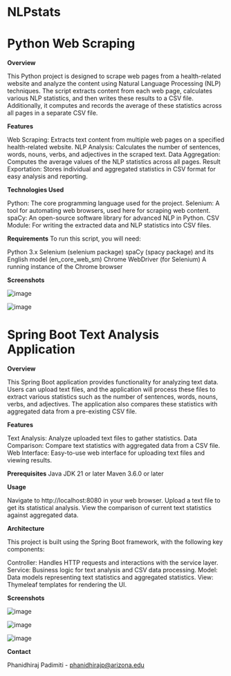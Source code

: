 # NLPstats

# Python Web Scraping

**Overview**

This Python project is designed to scrape web pages from a health-related website and analyze the content using Natural Language Processing (NLP) techniques. The script extracts content from each web page, calculates various NLP statistics, and then writes these results to a CSV file. Additionally, it computes and records the average of these statistics across all pages in a separate CSV file.

**Features**

Web Scraping: Extracts text content from multiple web pages on a specified health-related website.
NLP Analysis: Calculates the number of sentences, words, nouns, verbs, and adjectives in the scraped text.
Data Aggregation: Computes the average values of the NLP statistics across all pages.
Result Exportation: Stores individual and aggregated statistics in CSV format for easy analysis and reporting.

**Technologies Used**

Python: The core programming language used for the project.
Selenium: A tool for automating web browsers, used here for scraping web content.
spaCy: An open-source software library for advanced NLP in Python.
CSV Module: For writing the extracted data and NLP statistics into CSV files.

**Requirements**
To run this script, you will need:

Python 3.x
Selenium (selenium package)
spaCy (spacy package) and its English model (en_core_web_sm)
Chrome WebDriver (for Selenium)
A running instance of the Chrome browser

**Screenshots**

![image](https://github.com/phanidhirajpadimiti/NLPstats/assets/142957336/2122612c-c350-45d3-8568-c405f2713735)

![image](https://github.com/phanidhirajpadimiti/NLPstats/assets/142957336/4f457894-6103-487f-9d77-d31cdff460bf)

# Spring Boot Text Analysis Application

**Overview**

This Spring Boot application provides functionality for analyzing text data. Users can upload text files, and the application will process these files to extract various statistics such as the number of sentences, words, nouns, verbs, and adjectives. The application also compares these statistics with aggregated data from a pre-existing CSV file.

**Features**

Text Analysis: Analyze uploaded text files to gather statistics.
Data Comparison: Compare text statistics with aggregated data from a CSV file.
Web Interface: Easy-to-use web interface for uploading text files and viewing results.

**Prerequisites**
Java JDK 21 or later
Maven 3.6.0 or later

**Usage**

Navigate to http://localhost:8080 in your web browser.
Upload a text file to get its statistical analysis.
View the comparison of current text statistics against aggregated data.

**Architecture**

This project is built using the Spring Boot framework, with the following key components:

Controller: Handles HTTP requests and interactions with the service layer.
Service: Business logic for text analysis and CSV data processing.
Model: Data models representing text statistics and aggregated statistics.
View: Thymeleaf templates for rendering the UI.

**Screenshots**

![image](https://github.com/phanidhirajpadimiti/NLPstats/assets/142957336/e94f0640-42c3-492c-93b6-880d0ffbee84)

![image](https://github.com/phanidhirajpadimiti/NLPstats/assets/142957336/f1c0cf58-716e-45dc-90a1-e8fcf9c212f6)

![image](https://github.com/phanidhirajpadimiti/NLPstats/assets/142957336/7f5b3a59-1b18-4f41-b65c-3686161052f2)






**Contact**

Phanidhiraj Padimiti - phanidhirajp@arizona.edu


